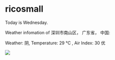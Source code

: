 # ricosmall

Today is Wednesday.

Weather infomation of 深圳市南山区， 广东省， 中国: 

Weather: 阴, Temperature: 29 ℃ , Air Index: 30 优

<img src="https://github-readme-stats.vercel.app/api?username=ricosmall&show_icons=true" />

